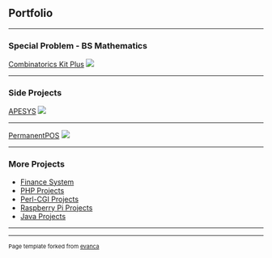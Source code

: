 ## Portfolio

---

### Special Problem - BS Mathematics 

[Combinatorics Kit Plus](/sample_page)
<img src="images/dummy_thumbnail.jpg?raw=true"/>

---

### Side Projects

[APESYS](/pdf/sample_presentation.pdf)
<img src="images/dummy_thumbnail.jpg?raw=true"/>

---
[PermanentPOS](http://example.com/)
<img src="images/dummy_thumbnail.jpg?raw=true"/>

---

### More Projects

- [Finance System](http://example.com/)
- [PHP Projects](http://example.com/)
- [Perl-CGI Projects](http://example.com/)
- [Raspberry Pi Projects](http://example.com/)
- [Java Projects](http://example.com/)

---




---
<p style="font-size:11px">Page template forked from <a href="https://github.com/evanca/quick-portfolio">evanca</a></p>
<!-- Remove above link if you don't want to attibute -->
